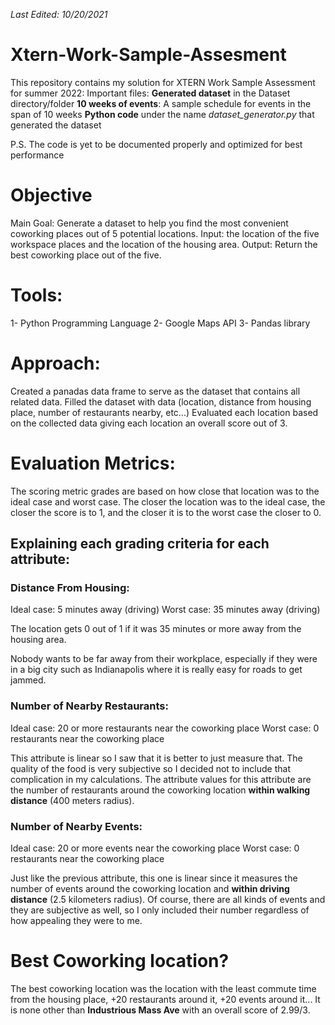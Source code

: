 *Last Edited: 10/20/2021*

# Xtern-Work-Sample-Assesment
This repository contains my solution for XTERN Work Sample Assessment for summer 2022:
Important files:
**Generated dataset** in the Dataset directory/folder
**10 weeks of events**: A sample schedule for events in the span of 10 weeks
**Python code** under the name *dataset_generator.py* that generated the dataset

P.S. The code is yet to be documented properly and optimized for best performance

# Objective
Main Goal: Generate a dataset to help you find the most convenient coworking places out of 5 potential locations.
Input: the location of the five workspace places and the location of the housing area.
Output: Return the best coworking place out of the five.

# Tools:
1- Python Programming Language
2- Google Maps API
3- Pandas library

# Approach:
Created a panadas data frame to serve as the dataset that contains all related data.
Filled the dataset with data (location, distance from housing place, number of restaurants nearby, etc...)
Evaluated each location based on the collected data giving each location an overall score out of 3.

# Evaluation Metrics:
The scoring metric grades are based on how close that location was to the ideal case and worst case. The closer the location was to the ideal case, the closer the score is to 1, and the closer it is to the worst case the closer to 0.

## Explaining each grading criteria for each attribute:
### Distance From Housing:
Ideal case: 5 minutes away (driving)
Worst case: 35 minutes away (driving)

The location gets 0 out of 1 if it was 35 minutes or more away from the housing area.

Nobody wants to be far away from their workplace, especially if they were in a big city such as Indianapolis where it is really easy for roads to get jammed.

### Number of Nearby Restaurants:
Ideal case: 20 or more restaurants near the coworking place
Worst case: 0 restaurants near the coworking place

This attribute is linear so I saw that it is better to just measure that. The quality of the food is very subjective so I decided not to include that complication in my calculations.
The attribute values for this attribute are the number of restaurants around the coworking location **within walking distance** (400 meters radius).

### Number of Nearby Events:
Ideal case: 20 or more events near the coworking place
Worst case: 0 restaurants near the coworking place

Just like the previous attribute, this one is linear since it measures the number of events around the coworking location and **within driving distance** (2.5 kilometers radius). Of course, there are all kinds of events and they are subjective as well, so I only included their number regardless of how appealing they were to me.

# Best Coworking location?
The best coworking location was the location with the least commute time from the housing place, +20 restaurants around it, +20 events around it...
It is none other than **Industrious Mass Ave** with an overall score of 2.99/3.
